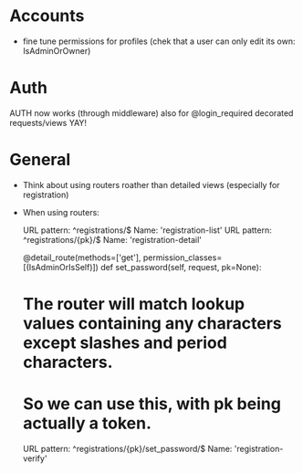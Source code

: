 # Accounts

* fine tune permissions for profiles (chek that a user can only edit its own: IsAdminOrOwner)

# Auth

AUTH now works (through middleware) also for @login_required decorated requests/views YAY! 




# General

* Think about using routers roather than detailed views (especially for registration)

* When using routers:

	URL pattern: ^registrations/$       Name: 'registration-list'
	URL pattern: ^registrations/{pk}/$  Name: 'registration-detail'
	
	@detail_route(methods=['get'], permission_classes=[(IsAdminOrIsSelf)])
	def set_password(self, request, pk=None):
	

	# The router will match lookup values containing any characters except slashes and period characters.
	# So we can use this, with pk being actually a token. 
	URL pattern: ^registrations/{pk}/set_password/$ Name: 'registration-verify'
	
	
